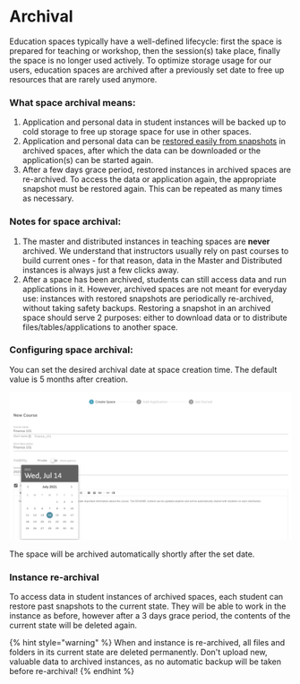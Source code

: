 # Archival

Education spaces typically have a well-defined lifecycle: first the space is prepared for teaching or workshop, then the session\(s\) take place, finally the space is no longer used actively. To optimize storage usage for our users, education spaces are archived after a previously set date to free up resources that are rarely used anymore.

### What space archival means:

1. Application and personal data in student instances will be backed up to cold storage to free up storage space for use in other spaces.
2. Application and personal data can be [restored easily from snapshots](../../getting-started/working-with-snapshots/restore-a-snapshot.md#restore-a-snapshot) in archived spaces, after which the data can be downloaded or the application\(s\) can be started again.
3. After a few days grace period, restored instances in archived spaces are re-archived. To access the data or application again, the appropriate snapshot must be restored again. This can be repeated as many times as necessary.

### Notes for space archival:

1. The master and distributed instances in teaching spaces are **never** archived. We understand that instructors usually rely on past courses to build current ones - for that reason, data in the Master and Distributed instances is always just a few clicks away.
2. After a space has been archived, students can still access data and run applications in it. However, archived spaces are not meant for everyday use: instances with restored snapshots are periodically re-archived, without taking safety backups. Restoring a snapshot in an archived space should serve 2 purposes: either to download data or to distribute files/tables/applications to another space.

### Configuring space archival:

You can set the desired archival date at space creation time. The default value is 5 months after creation.

![](../../.gitbook/assets/image%20%288%29.png)

The space will be archived automatically shortly after the set date.

### Instance re-archival

To access data in student instances of archived spaces, each student can restore past snapshots to the current state. They will be able to work in the instance as before, however after a 3 days grace period, the contents of the current state will be deleted again.

{% hint style="warning" %}
When and instance is re-archived, all files and folders in its current state are deleted permanently. Don't upload new, valuable data to archived instances, as no automatic backup will be taken before re-archival!
{% endhint %}

